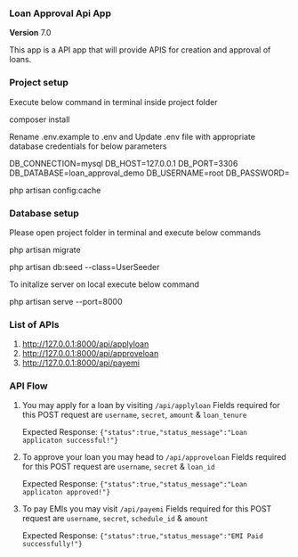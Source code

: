 ### **Loan Approval Api App**

**Version** 7.0

This app is a API app that will provide APIS for creation and approval of loans.

### **Project setup**

Execute below command in terminal inside project folder

composer install

Rename .env.example to .env and Update .env file with appropriate database credentials for below parameters

DB_CONNECTION=mysql
DB_HOST=127.0.0.1
DB_PORT=3306
DB_DATABASE=loan_approval_demo
DB_USERNAME=root
DB_PASSWORD=

php artisan config:cache

### **Database setup**

Please open project folder in terminal and execute below commands

php artisan migrate

php artisan db:seed --class=UserSeeder

To initalize server on local execute below command

php artisan serve --port=8000

### **List of APIs**

1. http://127.0.0.1:8000/api/applyloan 
2. http://127.0.0.1:8000/api/approveloan 
3. http://127.0.0.1:8000/api/payemi 

### **API Flow**

1. You may apply for a loan by visiting `/api/applyloan` Fields required for this POST request are `username`, `secret`, `amount` & `loan_tenure`

    Expected Response: `{"status":true,"status_message":"Loan applicaton successful!"}`

2. To approve your loan you may head to `/api/approveloan` Fields required for this POST request are `username`, `secret` & `loan_id`

    Expected Response: `{"status":true,"status_message":"Loan applicaton approved!"}`

3. To pay EMIs you may visit `/api/payemi` Fields required for this POST request are `username`, `secret`, `schedule_id` & `amount`

    Expected Response: `{"status":true,"status_message":"EMI Paid successfully!"}`